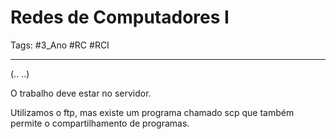 # Redes de Computadores I

Tags: #3_Ano #RC #RCI 

---

(.. ..)

O trabalho deve estar no servidor.

Utilizamos o ftp, mas existe um programa chamado scp que também permite o compartilhamento de programas.